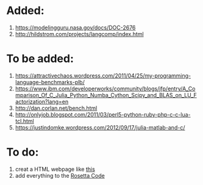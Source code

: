 # Added:
1. https://modelingguru.nasa.gov/docs/DOC-2676
2. http://hildstrom.com/projects/langcomp/index.html


# To be added:
1. https://attractivechaos.wordpress.com/2011/04/25/my-programming-language-benchmarks-plb/
2. https://www.ibm.com/developerworks/community/blogs/jfp/entry/A_Comparison_Of_C_Julia_Python_Numba_Cython_Scipy_and_BLAS_on_LU_Factorization?lang=en
3. http://dan.corlan.net/bench.html
4. http://onlyjob.blogspot.com/2011/03/perl5-python-ruby-php-c-c-lua-tcl.html
5. https://justindomke.wordpress.com/2012/09/17/julia-matlab-and-c/


# To do:
1. creat a HTML webpage like [this](http://attractivechaos.github.io/plb/)
2. add everything to the [Rosetta Code](http://rosettacode.org/wiki/Rosetta_Code)
